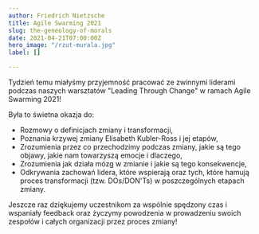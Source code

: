 ```yaml
---
author: Friedrich Nietzsche
title: Agile Swarming 2021
slug: the-geneology-of-morals
date: 2021-04-21T07:00:00Z
hero_image: "/rzut-murala.jpg"
label: []

---
```

Tydzień temu miałyśmy przyjemność pracować ze zwinnymi liderami podczas naszych warsztatów "Leading Through Change" w ramach Agile Swarming 2021!

Była to świetna okazja do:

* Rozmowy o definicjach zmiany i transformacji,
* Poznania krzywej zmiany Elisabeth Kubler-Ross i jej etapów,
* Zrozumienia przez co przechodzimy podczas zmiany, jakie są tego objawy, jakie nam towarzyszą emocje i dlaczego,
* Zrozumienia jak działa mózg w zmianie i jakie są tego konsekwencje,
* Odkrywania zachowań lidera, które wspierają oraz tych, które hamują proces transformacji (tzw. DOs/DON'Ts) w poszczególnych etapach zmiany.

Jeszcze raz dziękujemy uczestnikom za wspólnie spędzony czas i wspaniały feedback oraz życzymy powodzenia w prowadzeniu swoich zespołów i całych organizacji przez proces zmiany!‍